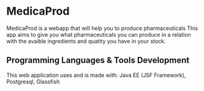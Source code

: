 # MedicaProd
MedicaProd is a webapp that will help you to produce pharmaceuticals 
This app aims to give you what pharmaceuticals you can produce in a relation with the avaible ingredients and quatity you have in your stock.
## Programming Languages & Tools Development
This web application uses and is made with: 
Java EE (JSF Framework), Postgresql, Glassfish
